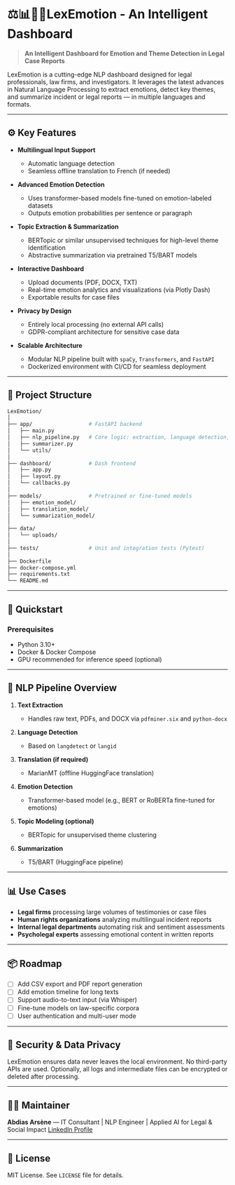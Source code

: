 # ⚖️📊👩‍⚖️LexEmotion - An Intelligent Dashboard

> **An Intelligent Dashboard for Emotion and Theme Detection in Legal Case Reports**

LexEmotion is a cutting-edge NLP dashboard designed for legal professionals, law firms, and investigators. It leverages the latest advances in Natural Language Processing to extract emotions, detect key themes, and summarize incident or legal reports — in multiple languages and formats.

---

## ⚙️ Key Features

- **Multilingual Input Support**
  - Automatic language detection
  - Seamless offline translation to French (if needed)

- **Advanced Emotion Detection**
  - Uses transformer-based models fine-tuned on emotion-labeled datasets
  - Outputs emotion probabilities per sentence or paragraph

- **Topic Extraction & Summarization**
  - BERTopic or similar unsupervised techniques for high-level theme identification
  - Abstractive summarization via pretrained T5/BART models

- **Interactive Dashboard**
  - Upload documents (PDF, DOCX, TXT)
  - Real-time emotion analytics and visualizations (via Plotly Dash)
  - Exportable results for case files

- **Privacy by Design**
  - Entirely local processing (no external API calls)
  - GDPR-compliant architecture for sensitive case data

- **Scalable Architecture**
  - Modular NLP pipeline built with `spaCy`, `Transformers`, and `FastAPI`
  - Dockerized environment with CI/CD for seamless deployment

---

## 📁 Project Structure

```bash
LexEmotion/
│
├── app/                  # FastAPI backend
│   ├── main.py
│   ├── nlp_pipeline.py   # Core logic: extraction, language detection, translation, emotion detection
│   ├── summarizer.py
│   └── utils/
│
├── dashboard/            # Dash frontend
│   ├── app.py
│   ├── layout.py
│   └── callbacks.py
│
├── models/               # Pretrained or fine-tuned models
│   ├── emotion_model/
│   ├── translation_model/
│   └── summarization_model/
│
├── data/
│   └── uploads/
│
├── tests/                # Unit and integration tests (Pytest)
│
├── Dockerfile
├── docker-compose.yml
├── requirements.txt
└── README.md
````

---

## 🚀 Quickstart

### Prerequisites

* Python 3.10+
* Docker & Docker Compose
* GPU recommended for inference speed (optional)

---

## 🧠 NLP Pipeline Overview

1. **Text Extraction**

   * Handles raw text, PDFs, and DOCX via `pdfminer.six` and `python-docx`

2. **Language Detection**

   * Based on `langdetect` or `langid`

3. **Translation (if required)**

   * MarianMT (offline HuggingFace translation)

4. **Emotion Detection**

   * Transformer-based model (e.g., BERT or RoBERTa fine-tuned for emotions)

5. **Topic Modeling (optional)**

   * BERTopic for unsupervised theme clustering

6. **Summarization**

   * T5/BART (HuggingFace pipeline)

---

## 📊 Use Cases

* **Legal firms** processing large volumes of testimonies or case files
* **Human rights organizations** analyzing multilingual incident reports
* **Internal legal departments** automating risk and sentiment assessments
* **Psycholegal experts** assessing emotional content in written reports

---

## 📦 Roadmap

* [ ] Add CSV export and PDF report generation
* [ ] Add emotion timeline for long texts
* [ ] Support audio-to-text input (via Whisper)
* [ ] Fine-tune models on law-specific corpora
* [ ] User authentication and multi-user mode

---

## 🔐 Security & Data Privacy

LexEmotion ensures data never leaves the local environment. No third-party APIs are used. Optionally, all logs and intermediate files can be encrypted or deleted after processing.

---

## 🧑‍💼 Maintainer

**Abdias Arsène** —
IT Consultant | NLP Engineer | Applied AI for Legal & Social Impact
[LinkedIn Profile](https://www.linkedin.com/in/abdias-arsene)

---

## 📄 License

MIT License. See `LICENSE` file for details.
